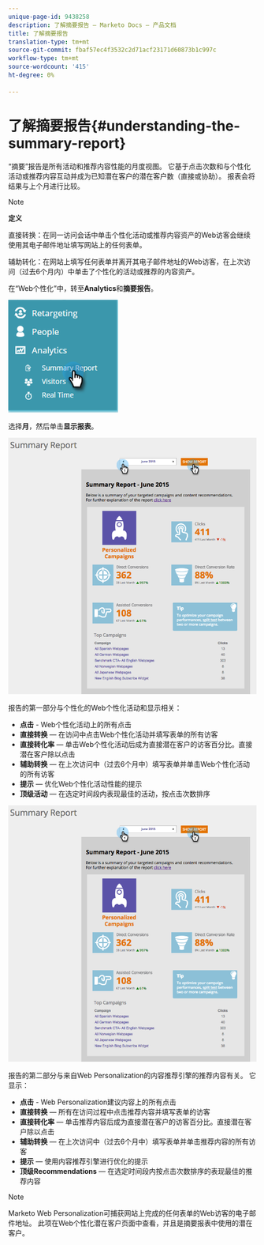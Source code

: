 ```yaml
---
unique-page-id: 9438258
description: 了解摘要报告 — Marketo Docs — 产品文档
title: 了解摘要报告
translation-type: tm+mt
source-git-commit: fbaf57ec4f3532c2d71acf23171d60873b1c997c
workflow-type: tm+mt
source-wordcount: '415'
ht-degree: 0%

---
```



# 了解摘要报告{#understanding-the-summary-report}

“摘要”报告是所有活动和推荐内容性能的月度视图。 它基于点击次数和与个性化活动或推荐内容互动并成为已知潜在客户的潜在客户数（直接或协助）。 报表会将结果与上个月进行比较。

>[!NOTE]
>
>**定义**
>
>直接转换：在同一访问会话中单击个性化活动或推荐内容资产的Web访客会继续使用其电子邮件地址填写网站上的任何表单。
>
>辅助转化：在网站上填写任何表单并离开其电子邮件地址的Web访客，在上次访问（过去6个月内）中单击了个性化的活动或推荐的内容资产。

在“Web个性化”中，转至&#x200B;**Analytics**&#x200B;和&#x200B;**摘要报告**。

![](assets/image2016-4-6-10-3a15-3a58.png)

选择&#x200B;**月**，然后单击&#x200B;**显示报表**。

![](assets/2.png)

报告的第一部分与个性化的Web个性化活动和显示相关：

* **点击** - Web个性化活动上的所有点击
* **直接转换**  — 在访问中点击Web个性化活动并填写表单的所有访客
* **直接转化率**  — 单击Web个性化活动后成为直接潜在客户的访客百分比。直接潜在客户除以点击
* **辅助转换**  — 在上次访问中（过去6个月中）填写表单并单击Web个性化活动的所有访客
* **提示**  — 优化Web个性化活动性能的提示
* **顶级活动**  — 在选定时间段内表现最佳的活动，按点击次数排序

![](assets/3.png)

报告的第二部分与来自Web Personalization的内容推荐引擎的推荐内容有关。 它显示：

* **点击** - Web Personalization建议内容上的所有点击
* **直接转换**  — 所有在访问过程中点击推荐内容并填写表单的访客
* **直接转化率**  — 单击推荐内容后成为直接潜在客户的访客百分比。直接潜在客户除以点击
* **辅助转换**  — 在上次访问中（过去6个月中）填写表单并单击推荐内容的所有访客
* **提示**  — 使用内容推荐引擎进行优化的提示
* **顶级Recommendations**  — 在选定时间段内按点击次数排序的表现最佳的推荐内容

>[!NOTE]
>
>Marketo Web Personalization可捕获网站上完成的任何表单的Web访客的电子邮件地址。 此项在Web个性化潜在客户页面中查看，并且是摘要报表中使用的潜在客户。
